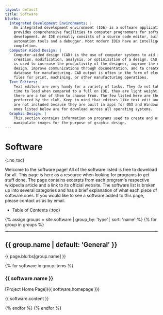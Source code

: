 ```yaml
---
layout: default
title: Software
blurbs:
  Integrated Development Environments: |
    An integrated development environment (IDE) is a software application that
    provides comprehensive facilities to computer programmers for software
    development. An IDE normally consists of a source code editor, build
    automation tools and a debugger. Most modern IDEs have an intelligent code
    completion.
  Computer Aided Design: |
    Computer-aided design (CAD) is the use of computer systems to aid in the
    creation, modification, analysis, or optimization of a design. CAD software
    is used to increase the productivity of the designer, improve the quality of
    design, improve communications through documentation, and to create a
    database for manufacturing. CAD output is often in the form of electronic
    files for print, machining, or other manufacturing operations.
  Text Editors: |
    Text editors are very handy for a variety of tasks. They do not take as much
    time to load when compared to a full on IDE, they are light weight, and
    there are a ton of them to choose from. The few listed here are the ones
    preferred by the club. Keep in mind that editors like text edit and notepad
    are not included because they are built in apps for OSX and Windows. The
    ones listed below are for download across all operating systems.
  Graphic Design: |
    This section contains information on programs used to create and or
    manipulate images for the purpose of graphic design.
---
```


# Software
{:.no_toc}

Welcome to the software page! All of the software listed is free to download for
all. This page is here as a resource when looking for programs to get stuff
done. The page contains excerpts from each program's respective wikipedia
article and a link to its official website. The software list is broken up into
several categories and has a brief explanation of what each piece of software
does. If you would like to see a software added to this page, please contact us
as by email.

* Table of Contents
{:toc}


{% assign groups = site.software | group_by: 'type' | sort: 'name' %}
{% for group in groups %}

----
## {{ group.name | default: 'General' }}

{{ page.blurbs[group.name] }}

{% for software in group.items %}

### {{ software.name }}

[Project Home Page]({{ software.homepage }})

{{ software.content }}

{% endfor %}
{% endfor %}